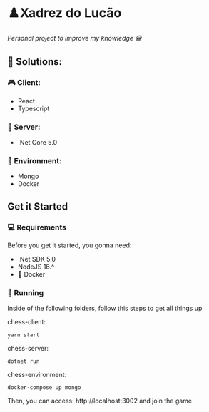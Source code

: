 # ♟️Xadrez do Lucão
###### Personal project to improve my knowledge 😁

## 📁 Solutions:
### 🎮 Client:
- React
- Typescript

### 🧩 Server:
- .Net Core 5.0

### 🎲 Environment:
- Mongo
- Docker

## Get it Started

### 💻 Requirements
Before you get it started, you gonna need:
* .Net SDK 5.0
* NodeJS 16.^
* 🐳 Docker

### 🚀 Running

Inside of the following folders, follow this steps to get all things up

chess-client:

```
yarn start
```

chess-server:
```
dotnet run
```

chess-environment:
```
docker-compose up mongo
```

Then, you can access: http://localhost:3002 and join the game